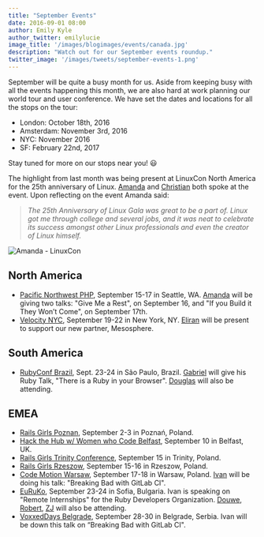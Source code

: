 ```yaml
---
title: "September Events"
date: 2016-09-01 08:00
author: Emily Kyle
author_twitter: emilylucie
image_title: '/images/blogimages/events/canada.jpg'
description: "Watch out for our September events roundup."
twitter_image: '/images/tweets/september-events-1.png'
---
```


September will be quite a busy month for us. Aside from keeping busy with all the events happening this month, we are also hard at work planning our world tour and user conference.
We have set the dates and locations for all the stops on the tour:

- London: October 18th, 2016
- Amsterdam: November 3rd, 2016
- NYC: November 2016
- SF: February 22nd, 2017

Stay tuned for more on our stops near you! 😃

<!-- more -->

The highlight from last month was being present at LinuxCon North
America for the 25th anniversary of Linux. [Amanda] and [Christian]
both spoke at the event. Upon reflecting on the event Amanda said:

> _The 25th Anniversary of Linux Gala was great to be a part of.
Linux got me through college and several jobs, and it was
neat to celebrate its success amongst other Linux professionals
and even the creator of Linux himself._

![Amanda - LinuxCon](/images/blogimages/events/amandalinuxcon.jpg)

## North America

- [Pacific Northwest PHP](http://www.pnwphp.com/), September 15-17 in
Seattle, WA. [Amanda] will be giving two talks: "Give Me a Rest",
on September 16, and "If you Build it They Won’t Come", on September 17th.
- [Velocity NYC](http://conferences.oreilly.com/velocity/devops-web-performance-ny),
September 19-22 in New York, NY. [Eliran] will be present to support our new partner,
Mesosphere.

## South America

- [RubyConf Brazil](http://rubyconfbrcfp.com.br/new_format#.VyoZ1RUrLBJ), Sept. 23-24
in São Paulo, Brazil. [Gabriel] will give his Ruby Talk, "There is a Ruby in your Browser".
[Douglas] will also be attending.

## EMEA

- [Rails Girls Poznan](http://railsgirls.com/poznan), September 2-3 in Poznań, Poland.
- [Hack the Hub w/ Women who Code Belfast](http://www.meetup.com/Hack-in-the-hub-with-Women-Who-Code-Nigma/), September 10 in Belfast, UK.
- [Rails Girls Trinity Conference](https://www.facebook.com/RailsGirlsTricity/),
September 15 in Trinity, Poland.
- [Rails Girls Rzeszow](http://railsgirls.com/rzeszow), September 15-16 in Rzeszow, Poland.
- [Code Motion Warsaw](http://warsaw2016.codemotionworld.com/), September 17-18 in
Warsaw, Poland. [Ivan] will be doing his talk: "Breaking Bad with GitLab CI".
- [EuRuKo](http://euruko2016.org/), September 23-24 in Sofia, Bulgaria. Ivan
is speaking on "Remote Internships" for the Ruby Developers Organization.
[Douwe], [Robert], [ZJ] will also be attending.
- [VoxxedDays Belgrade](https://belgrade.voxxeddays.com), September 28-30 in Belgrade, Serbia. Ivan will be down this talk on “Breaking Bad with GitLab CI".

<!-- identifiers -->

[team]: https://about.gitlab.com/team/
[Amanda]: https://twitter.com/AmbassadorAwsum
[Christian]: https://twitter.com/ChristianCouder
[Douglas]: https://twitter.com/dbalexandre
[Douwe]: https://twitter.com/DouweM
[Eliran]: https://twitter.com/eliran_mesika
[Ivan]: https://twitter.com/inemation
[zj]: https://twitter.com/zjvandeweg
[gabriel]: https://twitter.com/brodock
[robert]: https://twitter.com/rspeicher

